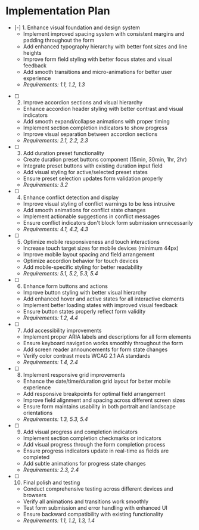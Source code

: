 # Implementation Plan

- [-] 1. Enhance visual foundation and design system
  - Implement improved spacing system with consistent margins and padding throughout the form
  - Add enhanced typography hierarchy with better font sizes and line heights
  - Improve form field styling with better focus states and visual feedback
  - Add smooth transitions and micro-animations for better user experience
  - _Requirements: 1.1, 1.2, 1.3_

- [ ] 2. Improve accordion sections and visual hierarchy
  - Enhance accordion header styling with better contrast and visual indicators
  - Add smooth expand/collapse animations with proper timing
  - Implement section completion indicators to show progress
  - Improve visual separation between accordion sections
  - _Requirements: 2.1, 2.2, 2.3_

- [ ] 3. Add duration preset functionality
  - Create duration preset buttons component (15min, 30min, 1hr, 2hr)
  - Integrate preset buttons with existing duration input field
  - Add visual styling for active/selected preset states
  - Ensure preset selection updates form validation properly
  - _Requirements: 3.2_

- [ ] 4. Enhance conflict detection and display
  - Improve visual styling of conflict warnings to be less intrusive
  - Add smooth animations for conflict state changes
  - Implement actionable suggestions in conflict messages
  - Ensure conflict indicators don't block form submission unnecessarily
  - _Requirements: 4.1, 4.2, 4.3_

- [ ] 5. Optimize mobile responsiveness and touch interactions
  - Increase touch target sizes for mobile devices (minimum 44px)
  - Improve mobile layout spacing and field arrangement
  - Optimize accordion behavior for touch devices
  - Add mobile-specific styling for better readability
  - _Requirements: 5.1, 5.2, 5.3, 5.4_

- [ ] 6. Enhance form buttons and actions
  - Improve button styling with better visual hierarchy
  - Add enhanced hover and active states for all interactive elements
  - Implement better loading states with improved visual feedback
  - Ensure button states properly reflect form validity
  - _Requirements: 1.2, 4.4_

- [ ] 7. Add accessibility improvements
  - Implement proper ARIA labels and descriptions for all form elements
  - Ensure keyboard navigation works smoothly throughout the form
  - Add screen reader announcements for form state changes
  - Verify color contrast meets WCAG 2.1 AA standards
  - _Requirements: 1.4, 2.4_

- [ ] 8. Implement responsive grid improvements
  - Enhance the date/time/duration grid layout for better mobile experience
  - Add responsive breakpoints for optimal field arrangement
  - Improve field alignment and spacing across different screen sizes
  - Ensure form maintains usability in both portrait and landscape orientations
  - _Requirements: 1.3, 5.3, 5.4_

- [ ] 9. Add visual progress and completion indicators
  - Implement section completion checkmarks or indicators
  - Add visual progress through the form completion process
  - Ensure progress indicators update in real-time as fields are completed
  - Add subtle animations for progress state changes
  - _Requirements: 2.3, 2.4_

- [ ] 10. Final polish and testing
  - Conduct comprehensive testing across different devices and browsers
  - Verify all animations and transitions work smoothly
  - Test form submission and error handling with enhanced UI
  - Ensure backward compatibility with existing functionality
  - _Requirements: 1.1, 1.2, 1.3, 1.4_